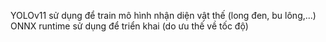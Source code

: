 YOLOv11 sử dụng để train mô hình nhận diện vật thế (long đen, bu lông,...)
ONNX runtime sử dụng để triển khai (do ưu thế về tốc độ)
